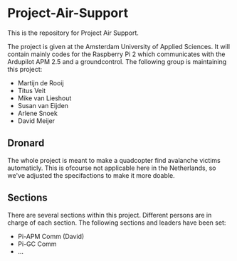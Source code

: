 Project-Air-Support
===================
This is the repository for Project Air Support.

The project is given at the Amsterdam University of Applied Sciences.
It will contain mainly codes for the Raspberry Pi 2 which communicates with the Ardupilot APM 2.5 and a groundcontrol.
The following group is maintaining this project:

* Martijn de Rooij
* Titus Veit
* Mike van Lieshout
* Susan van Eijden
* Arlene Snoek
* David Meijer

Dronard
-------
The whole project is meant to make a quadcopter find avalanche victims automaticly.
This is ofcourse not applicable here in the Netherlands, so we've adjusted the specifactions to make it more doable.

Sections
-------
There are several sections within this project.
Different persons are in charge of each section.
The following sections and leaders have been set:

* Pi-APM Comm (David)
* Pi-GC Comm
* ...
